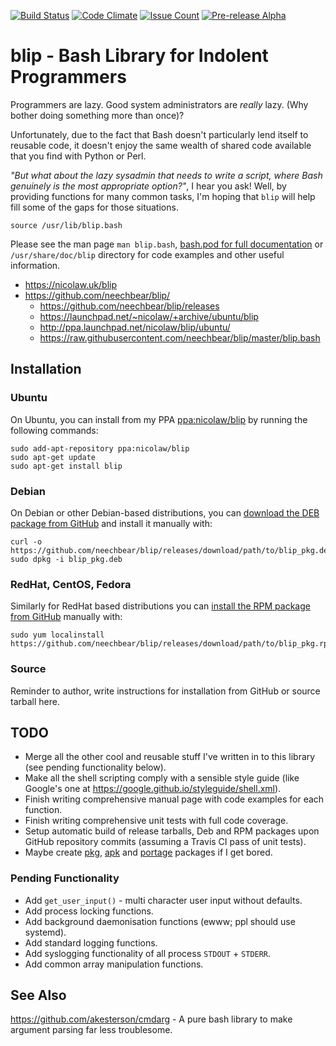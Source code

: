 [![Build Status](https://travis-ci.org/neechbear/blip.svg?branch=master)](https://travis-ci.org/neechbear/blip)
[![Code Climate](https://codeclimate.com/github/neechbear/blip/badges/gpa.svg)](https://codeclimate.com/github/neechbear/blip)
[![Issue Count](https://codeclimate.com/github/neechbear/blip/badges/issue_count.svg)](https://codeclimate.com/github/neechbear/blip)
[![Pre-release Alpha](https://img.shields.io/badge/status-alpha-ff69b4.svg)](https://nicolaw.uk/blip)

# blip - Bash Library for Indolent Programmers

Programmers are lazy. Good system administrators are _really_ lazy. (Why bother
doing something more than once)?

Unfortunately, due to the fact that Bash doesn't particularly lend itself to
reusable code, it doesn't enjoy the same wealth of shared code available that
you find with Python or Perl.

_"But what about the lazy sysadmin that needs to write a script, where Bash
genuinely is the most appropriate option?"_, I hear you ask! Well, by providing
functions for many common tasks, I'm hoping that `blip` will help fill some of
the gaps for those situations.

```
source /usr/lib/blip.bash
```

Please see the man page `man blip.bash`, [bash.pod for full
documentation](blip.bash.pod) or `/usr/share/doc/blip` directory for code
examples and other useful information.

* <https://nicolaw.uk/blip>
* <https://github.com/neechbear/blip/>
  * <https://github.com/neechbear/blip/releases>
  * <https://launchpad.net/~nicolaw/+archive/ubuntu/blip>
  * <http://ppa.launchpad.net/nicolaw/blip/ubuntu/>
  * <https://raw.githubusercontent.com/neechbear/blip/master/blip.bash>

## Installation

### Ubuntu

On Ubuntu, you can install from my PPA
[ppa:nicolaw/blip](https://launchpad.net/~nicolaw/+archive/ubuntu/blip)
by running the following commands:

```
sudo add-apt-repository ppa:nicolaw/blip
sudo apt-get update
sudo apt-get install blip
```

### Debian

On Debian or other Debian-based distributions, you can
[download the DEB package from GitHub](https://github.com/neechbear/blip/releases)
and install it manually with:

```
curl -o https://github.com/neechbear/blip/releases/download/path/to/blip_pkg.deb
sudo dpkg -i blip_pkg.deb
```

### RedHat, CentOS, Fedora

Similarly for RedHat based distributions you can
[install the RPM package from GitHub](https://github.com/neechbear/blip/releases)
manually with:

```
sudo yum localinstall https://github.com/neechbear/blip/releases/download/path/to/blip_pkg.rpm
```

### Source

Reminder to author, write instructions for installation from GitHub or source
tarball here.

## TODO

* Merge all the other cool and reusable stuff I've written in to this library
  (see pending functionality below).
* Make all the shell scripting comply with a sensible style guide (like Google's
  one at <https://google.github.io/styleguide/shell.xml>).
* Finish writing comprehensive manual page with code examples for each function.
* Finish writing comprehensive unit tests with full code coverage.
* Setup automatic build of release tarballs, Deb and RPM packages upon GitHub
  repository commits (assuming a Travis CI pass of unit tests).
* Maybe create [pkg](https://wiki.archlinux.org/index.php/creating_packages),
  [apk](https://wiki.alpinelinux.org/wiki/Creating_an_Alpine_package) and
  [portage](https://wiki.gentoo.org/wiki/Portage) packages if I get bored.

### Pending Functionality

* Add `get_user_input()` - multi character user input without defaults.
* Add process locking functions.
* Add background daemonisation functions (ewww; ppl should use systemd).
* Add standard logging functions.
* Add syslogging functionality of all process `STDOUT` + `STDERR`.
* Add common array manipulation functions.

## See Also

<https://github.com/akesterson/cmdarg> - A pure bash library to make argument
parsing far less troublesome.

